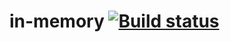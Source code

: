 # in-memory [![Build status](https://ci.appveyor.com/api/projects/status/y5bbk79rb17qvrfm?svg=true)](https://ci.appveyor.com/project/septoon/in-memory)
